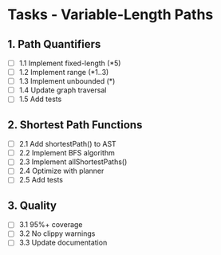 # Tasks - Variable-Length Paths

## 1. Path Quantifiers
- [ ] 1.1 Implement fixed-length (*5)
- [ ] 1.2 Implement range (*1..3)
- [ ] 1.3 Implement unbounded (*)
- [ ] 1.4 Update graph traversal
- [ ] 1.5 Add tests

## 2. Shortest Path Functions
- [ ] 2.1 Add shortestPath() to AST
- [ ] 2.2 Implement BFS algorithm
- [ ] 2.3 Implement allShortestPaths()
- [ ] 2.4 Optimize with planner
- [ ] 2.5 Add tests

## 3. Quality
- [ ] 3.1 95%+ coverage
- [ ] 3.2 No clippy warnings
- [ ] 3.3 Update documentation

